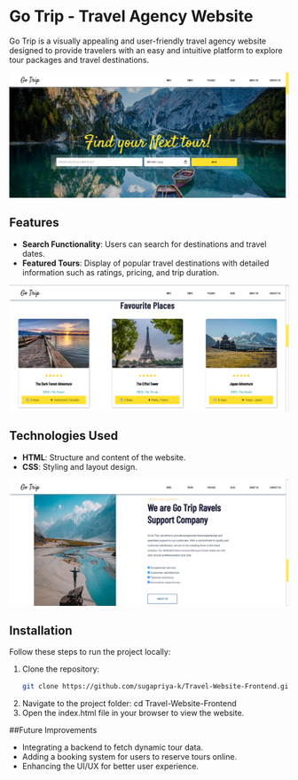 # Go Trip - Travel Agency Website

Go Trip is a visually appealing and user-friendly travel agency website designed to provide travelers with an easy and intuitive platform to explore tour packages and travel destinations.

![Go Trip Banner](Asset/mainpage.png)

## Features

- **Search Functionality**: Users can search for destinations and travel dates.
- **Featured Tours**: Display of popular travel destinations with detailed information such as ratings, pricing, and trip duration.

![Featured Tours](Asset/fvrtplaces.png)

## Technologies Used

- **HTML**: Structure and content of the website.
- **CSS**: Styling and layout design.

![About GoTrip](Asset/aboutpage.png)

## Installation

Follow these steps to run the project locally:

1. Clone the repository:
   ```bash
   git clone https://github.com/sugapriya-k/Travel-Website-Frontend.git
2. Navigate to the project folder: 
cd Travel-Website-Frontend
3. Open the index.html file in your browser to view the website.

##Future Improvements

- Integrating a backend to fetch dynamic tour data.
- Adding a booking system for users to reserve tours online.
- Enhancing the UI/UX for better user experience.